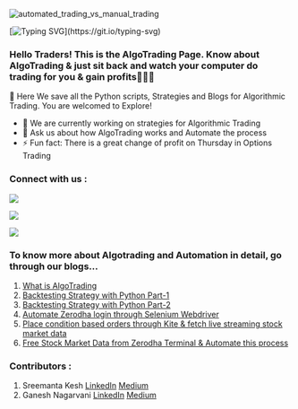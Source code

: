 ![automated_trading_vs_manual_trading](https://user-images.githubusercontent.com/106948551/172350161-970b26ca-ac40-492b-9279-452b1a543655.jpeg)


[![Typing SVG](https://readme-typing-svg.herokuapp.com?size=25&duration=6000&color=23F760&center=true&vCenter=true&width=1000&height=55&lines=Hello+Traders!🗠+This+is+The+AlgoTrading+Page;Welcome+to+our+GitHub!)](https://git.io/typing-svg)

### Hello Traders! This is the AlgoTrading Page. Know about AlgoTrading & just sit back and watch your computer do trading for you & gain profits💸💸💸

💾 Here We save all the Python scripts, Strategies and Blogs for Algorithmic Trading. You are welcomed to Explore!

- 🔭 We are currently working on strategies for Algorithmic Trading
- 💬 Ask us about how AlgoTrading works and Automate the process
- ⚡ Fun fact: There is a great change of profit on Thursday in Options Trading

<h3 align="left">Connect with us :</h3>

[<img src="https://img.shields.io/badge/LinkedIn-The AlgoTrading Page-blue">](https://www.linkedin.com/company/the-algotrading-page/)

[<img src="https://img.shields.io/badge/Email-algotrading0103%40gmail.com-red">](mailto:algotrading0103@gmail.com)

[<img src="https://img.shields.io/badge/Medium-@Algotrading0103-white">](https://medium.com/@algotrading0103)

### To know more about Algotrading and Automation in detail, go through our blogs...
1. [What is AlgoTrading](https://medium.com/@algotrading0103/what-is-algotrading-3e84e8030268)
2. [Backtesting Strategy with Python Part-1](https://medium.com/@algotrading0103/backtesting-your-strategy-with-python-part-1-1b1c47e1b550)
3. [Backtesting Strategy with Python Part-2](https://medium.com/@algotrading0103/backtesting-your-strategy-with-python-part-2-7e99c5d653c1)
4. [Automate Zerodha login through Selenium Webdriver](https://medium.com/@algotrading0103/automate-zerodha-login-through-selenium-webdriver-dd73bb625c7f)
5. [Place condition based orders through Kite & fetch live streaming stock market data](https://medium.com/@algotrading0103/placing-automated-orders-in-algotading-fetching-live-streaming-stock-market-data-2b4121cb2e8a)
6. [Free Stock Market Data from Zerodha Terminal & Automate this process](https://medium.com/@algotrading0103/get-stock-market-data-from-zerodha-terminal-for-free-automate-this-process-762be77c472d)

### Contributors :
1. Sreemanta Kesh [LinkedIn](https://www.linkedin.com/in/sreemanta/) [Medium](https://medium.com/@ksreemanto)
2. Ganesh Nagarvani [LinkedIn](https://www.linkedin.com/in/ganesh-nagarvani/) [Medium](https://medium.com/@ganeshnagarvani)
